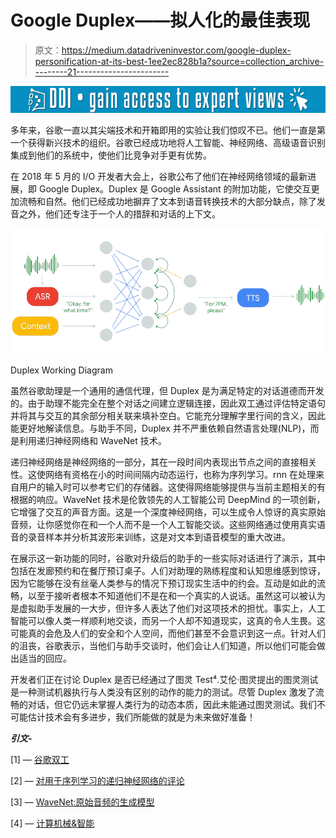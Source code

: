 # Google Duplex——拟人化的最佳表现

> 原文：<https://medium.datadriveninvestor.com/google-duplex-personification-at-its-best-1ee2ec828b1a?source=collection_archive---------21----------------------->

[![](img/2669e1fb4ab579c4de525c312959fb25.png)](http://www.track.datadriveninvestor.com/1B9E)

多年来，谷歌一直以其尖端技术和开箱即用的实验让我们惊叹不已。他们一直是第一个获得新兴技术的组织。谷歌已经成功地将人工智能、神经网络、高级语音识别集成到他们的系统中，使他们比竞争对手更有优势。

在 2018 年 5 月的 I/O 开发者大会上，谷歌公布了他们在神经网络领域的最新进展，即 Google Duplex。Duplex 是 Google Assistant 的附加功能，它使交互更加流畅和自然。他们已经成功地摒弃了文本到语音转换技术的大部分缺点，除了发音之外，他们还专注于一个人的措辞和对话的上下文。

![](img/341ad6c18d7f4e1010ce82781db81c93.png)

Duplex Working Diagram

虽然谷歌助理是一个通用的通信代理，但 Duplex 是为满足特定的对话道德而开发的。由于助理不能完全在整个对话之间建立逻辑连接，因此双工通过评估特定语句并将其与交互的其余部分相关联来填补空白。它能充分理解字里行间的含义，因此能更好地解读信息。与助手不同，Duplex 并不严重依赖自然语言处理(NLP)，而是利用递归神经网络和 WaveNet 技术。

递归神经网络是神经网络的一部分，其在一段时间内表现出节点之间的直接相关性。这使网络有资格在小的时间间隔内动态运行，也称为序列学习。rnn 在处理来自用户的输入时可以参考它们的存储器。这使得网络能够提供与当前主题相关的有根据的响应。WaveNet 技术是伦敦领先的人工智能公司 DeepMind 的一项创新，它增强了交互的声音方面。这是一个深度神经网络，可以生成令人惊讶的真实原始音频，让你感觉你在和一个人而不是一个人工智能交谈。这些网络通过使用真实语音的录音样本并分析其波形来训练，这是对文本到语音模型的重大改进。

在展示这一新功能的同时，谷歌对升级后的助手的一些实际对话进行了演示，其中包括在发廊预约和在餐厅预订桌子。人们对助理的熟练程度和认知思维感到惊讶，因为它能够在没有丝毫人类参与的情况下预订现实生活中的约会。互动是如此的流畅，以至于接听者根本不知道他们不是在和一个真实的人说话。虽然这可以被认为是虚拟助手发展的一大步，但许多人表达了他们对这项技术的担忧。事实上，人工智能可以像人类一样顺利地交谈，而另一个人却不知道现实，这真的令人生畏。这可能真的会危及人们的安全和个人空间，而他们甚至不会意识到这一点。针对人们的沮丧，谷歌表示，当他们与助手交谈时，他们会让人们知道，所以他们可能会做出适当的回应。

开发者们正在讨论 Duplex 是否已经通过了图灵 Test⁴.艾伦·图灵提出的图灵测试是一种测试机器执行与人类没有区别的动作的能力的测试。尽管 Duplex 激发了流畅的对话，但它仍远未掌握人类行为的动态本质，因此未能通过图灵测试。我们不可能估计技术会有多进步，我们所能做的就是为未来做好准备！

***引文-***

[1] — [谷歌双工](https://ai.googleblog.com/2018/05/duplex-ai-system-for-natural-conversation.html)

[2] — [对用于序列学习的递归神经网络的评论](https://arxiv.org/pdf/1506.00019)

[3] — [WaveNet:原始音频的生成模型](https://arxiv.org/pdf/1609.03499.pdf)

[4] — [计算机械&智能](https://www.csee.umbc.edu/courses/471/papers/turing.pdf)